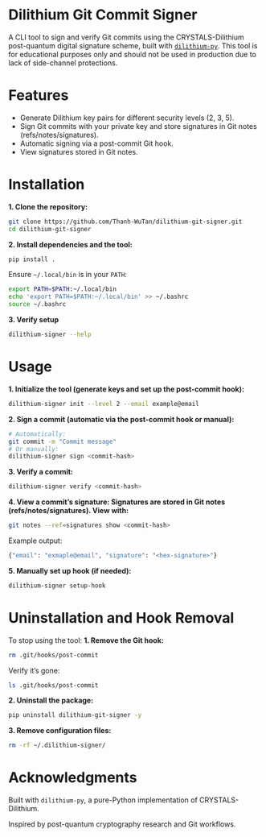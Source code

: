 # Dilithium Git Commit Signer

A CLI tool to sign and verify Git commits using the CRYSTALS-Dilithium post-quantum digital signature scheme, built with [`dilithium-py`](https://github.com/GiacomoPope/dilithium-py). This tool is for educational purposes only and should not be used in production due to lack of side-channel protections.


# Features
- Generate Dilithium key pairs for different security levels (2, 3, 5).
- Sign Git commits with your private key and store signatures in Git notes (refs/notes/signatures).
- Automatic signing via a post-commit Git hook.
- View signatures stored in Git notes.

# Installation

**1. Clone the repository:**
```bash
git clone https://github.com/Thanh-WuTan/dilithium-git-signer.git
cd dilithium-git-signer
```

**2. Install dependencies and the tool:**
```bash
pip install .
```
Ensure `~/.local/bin` is in your `PATH`:
```bash
export PATH=$PATH:~/.local/bin
echo 'export PATH=$PATH:~/.local/bin' >> ~/.bashrc
source ~/.bashrc
```

**3. Verify setup**
```bash
dilithium-signer --help
```

# Usage

**1. Initialize the tool (generate keys and set up the post-commit hook):**
```bash
dilithium-signer init --level 2 --email example@email
```

**2. Sign a commit (automatic via the post-commit hook or manual):**
```bash
# Automatically:
git commit -m "Commit message"
# Or manually:
dilithium-signer sign <commit-hash>
```

**3. Verify a commit:**
```bash
dilithium-signer verify <commit-hash>
```


**4. View a commit’s signature: Signatures are stored in Git notes (refs/notes/signatures). View with:**
```bash
git notes --ref=signatures show <commit-hash>
```

Example output:
```bash
{"email": "exmaple@email", "signature": "<hex-signature>"}
```

**5. Manually set up hook (if needed):**
```bash
dilithium-signer setup-hook
```

# Uninstallation and Hook Removal

To stop using the tool:
**1. Remove the Git hook:**
```bash
rm .git/hooks/post-commit
```

Verify it’s gone:
```bash
ls .git/hooks/post-commit
```

**2. Uninstall the package:**
```bash
pip uninstall dilithium-git-signer -y
```

**3. Remove configuration files:**
```bash
rm -rf ~/.dilithium-signer/
```




# Acknowledgments

Built with `dilithium-py`, a pure-Python implementation of CRYSTALS-Dilithium.

Inspired by post-quantum cryptography research and Git workflows.
